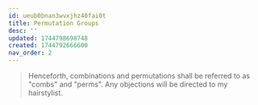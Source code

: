 ```yaml
---
id: ueub0bnan3wvxjhz40fai0t
title: Permutation Groups
desc: ''
updated: 1744798698748
created: 1744792666600
nav_order: 2
---
```

> Henceforth, combinations and permutations shall be referred to as "combs" and "perms". Any objections will be directed to my hairstylist.
